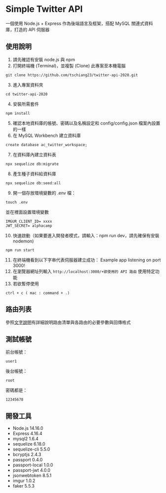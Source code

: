 # Simple Twitter API
一個使用 Node.js + Express 作為後端語言及框架，搭配 MySQL 關連式資料庫，打造的 API 伺服器
## 使用說明
1. 請先確認有安裝 node.js 與 npm
2. 打開終端機 (Terminal)，並複製 (Clone) 此專案至本機電腦
```
git clone https://github.com/tschiang23/twitter-api-2020.git
```
3. 進入專案資料夾
```
cd twitter-api-2020
```
4. 安裝所需套件
```
npm install
```
5. 確認本地資料庫的帳號、密碼以及名稱設定和 config/config.json 檔案內設置的一樣
6. 在 MySQL Workbench 建立資料庫
```
create database ac_twitter_workspace;
```
7. 在資料庫內建立資料表
```
npx sequelize db:migrate
```
8. 產生種子資料給資料庫
```
npx sequelize db:seed:all
```
9. 開一個存放環境變數的 .env 檔：
```
touch .env
```
並在裡面設置環境變數
```
IMGUR_CLIENT_ID= xxxx
JWT_SECRET= alphacamp
```
10. 快速啟動（如果要進入開發者模式，請輸入：npm run dev，請先確保有安裝nodemon)
```
npm run start
``` 
11. 在終端機看到以下字串代表伺服器建立成功：
Example app listening on port 3000!
12. 在瀏覽器網址列輸入 `http://localhost:3000/+欲使用的 API 路由` 使用特定功能
13. 若欲暫停使用
```
ctrl + c ( mac : command + .)
```
## 路由列表
參照[文字說明](https://www.notion.so/API-7208e32ecbe34cbe945813ead050aab3)有詳細說明路由清單與各路由的必要參數與回傳格式
## 測試帳號
前台帳號：
```
user1
```
後台帳號：
```
root
```
密碼都是：
```
12345678
```
## 開發工具
- Node.js 14.16.0
- Express 4.16.4
- mysql2 1.6.4
- sequelize 6.18.0
- sequelize-cli 5.5.0
- bcryptjs 2.4.3
- passport 0.4.0
- passport-local 1.0.0
- passport-jwt 4.0.0
- jsonwebtoken 8.5.1
- imgur 1.0.2
- faker 5.5.3
